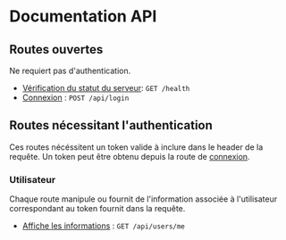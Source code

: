 # Documentation API

## Routes ouvertes

Ne requiert pas d'authentication.

* [Vérification du statut du serveur](health/health.md): `GET /health`
* [Connexion](auth/login.md) : `POST /api/login`

## Routes nécessitant l'authentication

Ces routes nécéssitent un token valide à inclure dans le header de la requête.
Un token peut être obtenu depuis la route de [connexion](auth/login.md).

### Utilisateur

Chaque route manipule ou fournit de l'information associée à l'utilisateur correspondant au token fournit dans la
requête.

* [Affiche les informations](users/get.md) : `GET /api/users/me`